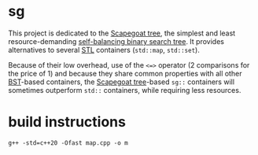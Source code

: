 # sg
This project is dedicated to the [Scapegoat tree](https://en.wikipedia.org/wiki/Scapegoat_tree), the simplest and least resource-demanding [self-balancing binary search tree](https://en.wikipedia.org/wiki/Self-balancing_binary_search_tree). It provides alternatives to several [STL](https://en.wikipedia.org/wiki/Standard_Template_Library) containers (`std::map`, `std::set`).

Because of their low overhead, use of the `<=>` operator (2 comparisons for the price of 1) and because they share common properties with all other [BST](https://en.wikipedia.org/wiki/Binary_search_tree)-based containers, the [Scapegoat tree](https://en.wikipedia.org/wiki/Scapegoat_tree)-based `sg::` containers will sometimes outperform `std::` containers, while requiring less resources.
# build instructions
    g++ -std=c++20 -Ofast map.cpp -o m
